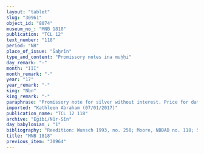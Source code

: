 ```yaml
---
layout: "tablet"
slug: "30961"
object_id: "8074"
museum_no_: "MNB 1818"
publication: "TCL 12"
text_number: "118"
period: "NB"
place_of_issue: "Šaḫrīn"
type_and_content: "Promissory notes ina muẖẖi"
day_remark: "-"
month: "III"
month_remark: "-"
year: "17"
year_remark: "-"
king: "Nbn"
king_remark: "-"
paraphrase: "Promissory note for silver without interest. Price for dates.<br /> <strong><sup>f</sup>B<sub>1</sub></strong> and her son (<strong>B<sub>2</sub></strong>) owe 1 mina of silver to <strong>A</strong>, the price for dates, which they should pay without interest in Abu (V). The two debtors assume warranty for each other and the one who has silver available at the due date will pay. Names of 2 witnesses and the scribe: Nūrea/Nab&ucirc;-ibni//Dayyān-....<br /> <br /> <strong>A</strong> = Marduk-rēmanni/Iddin-Marduk//Nūr-S&icirc;n; <strong><sup>f</sup>B<sub>1</sub></strong> = <sup>f</sup>Amat-Ninlil/Zēr-Bābili//Pahāru; <strong>B<sub>2</sub></strong> = Balāṭu/Eṭēru/E..., son of <sup>f</sup>Amat-Ninlil/Zēr-Bābili//Pahāru"
imported: "Kathleen Abraham (07/01/2017)"
publication_name: "TCL 12 118"
archive: "Egibi/Nūr-Sîn"
day_babylonian_: "1"
bibliography: "Reedition: Wunsch 1993, no. 250; Moore, NBBAD no. 118; Shiff 1987, no. 159"
title: "MNB 1818"
previous_item: "30964"
---
```

